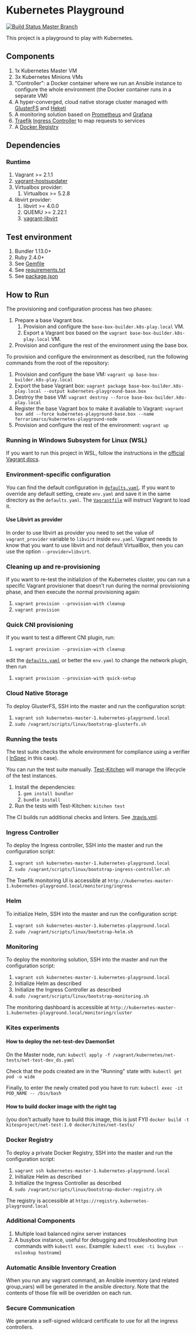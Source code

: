 # Kubernetes Playground

[![Build Status Master Branch](https://travis-ci.org/ferrarimarco/kubernetes-playground.svg?branch=master)](https://travis-ci.org/ferrarimarco/kubernetes-playground)

This project is a playground to play with Kubernetes.

## Components

1. 1x Kubernetes Master VM
1. 3x Kubernetes Minions VMs
1. "Controller": a Docker container where we run an Ansible instance to
   configure the whole environment (the Docker container runs in a
   separate VM)
1. A hyper-converged, cloud native storage cluster managed with
   [GlusterFS](https://github.com/gluster/gluster-kubernetes) and [Heketi](https://github.com/heketi/heketi)
1. A monitoring solution based on [Prometheus](https://prometheus.io/) and [Grafana](https://grafana.com/)
1. [Traefik](https://traefik.io/)
   [Ingress Controller](https://kubernetes.io/docs/concepts/services-networking/ingress/)
   to map requests to services
1. A [Docker Registry](https://docs.docker.com/registry/)

## Dependencies

### Runtime

1. Vagrant >= 2.1.1
1. [vagrant-hostsupdater](https://github.com/cogitatio/vagrant-hostsupdater)
1. Virtualbox provider:
    1. Virtualbox >= 5.2.8
1. libvirt provider:
    1. libvirt >= 4.0.0
    1. QUEMU >= 2.22.1
    1. [vagrant-libvirt](https://github.com/vagrant-libvirt/vagrant-libvirt)

## Test environment

1. Bundler 1.13.0+
1. Ruby 2.4.0+
1. See [Gemfile](Gemfile)
1. See [requirements.txt](requirements.txt)
1. See [package.json](package.json)

## How to Run

The provisioning and configuration process has two phases:

1. Prepare a base Vagrant box.
   1. Provision and configure the `base-box-builder.k8s-play.local` VM.
   1. Export a Vagrant box based on the
      `vagrant base-box-builder.k8s-play.local` VM.
1. Provision and configure the rest of the environment using the base box.

To provision and configure the environment as described, run the following
commands from the root of the repository:

1. Provision and configure the base VM: `vagrant up base-box-builder.k8s-play.local`
1. Export the base Vagrant box:
   `vagrant package base-box-builder.k8s-play.local --output kubernetes-playground-base.box`
1. Destroy the base VM: `vagrant destroy --force base-box-builder.k8s-play.local`
1. Register the base Vagrant box to make it avaliable to Vagrant:
   `vagrant box add --force kubernetes-playground-base.box --name ferrarimarco/kubernetes-playground-node`
1. Provision and configure the rest of the environment: `vagrant up`

### Running in Windows Subsystem for Linux (WSL)

If you want to run this project in WSL, follow the instructions in the
[official Vagrant docs](https://www.vagrantup.com/docs/other/wsl.html).

### Environment-specific configuration

You can find the default configuration in [`defaults.yaml`](defaults.yaml). If
you want to override any default setting, create `env.yaml` and save it in the
same directory as the `defaults.yaml`. The [`Vagrantfile`](Vagrantfile) will
instruct Vagrant to load it.

#### Use Libvirt as provider

In order to use libvirt as provider you need to set
the value of `vagrant_provider` variable to `libvirt` inside `env.yaml`.
Vagrant needs to know that you want to use libvirt and not default VirtualBox,
then you can use the option `--provider=libvirt`.

### Cleaning up and re-provisioning

If you want to re-test the initializion of the Kubernetes cluster, you can run
a specific Vagrant provisioner that doesn't run during the normal
provisioning phase, and then execute the normal provisioning again:

1. `vagrant provision --provision-with cleanup`
1. `vagrant provision`

### Quick CNI provisioning

If you want to test a different CNI plugin, run:

1. `vagrant provision --provision-with cleanup`

edit the [`defaults.yaml`](defaults.yaml) or better the `env.yaml` to
change the network plugin, then run

1. `vagrant provision --provision-with quick-setup`

### Cloud Native Storage

To deploy GlusterFS, SSH into the master and run the configuration script:

1. `vagrant ssh kubernetes-master-1.kubernetes-playground.local`
1. `sudo /vagrant/scripts/linux/bootstrap-glusterfs.sh`

### Running the tests

The test suite checks the whole environment for compliance using a verifier (
[InSpec](https://www.inspec.io/) in this case).

You can run the test suite manually. [Test-Kitchen](https://kitchen.ci/) will
manage the lifecycle of the test instances.

1. Install the dependencies:
    1. `gem install bundler`
    1. `bundle install`
1. Run the tests with Test-Kitchen: `kitchen test`

The CI builds run additional checks and linters. See [.travis.yml](.travis.yml).

### Ingress Controller

To deploy the Ingress controller, SSH into the master and run the configuration
script:

1. `vagrant ssh kubernetes-master-1.kubernetes-playground.local`
1. `sudo /vagrant/scripts/linux/bootstrap-ingress-controller.sh`

The Traefik monitoring UI is accessible at `http://kubernetes-master-1.kubernetes-playground.local/monitoring/ingress`

### Helm

To initialize Helm, SSH into the master and run the configuration script:

1. `vagrant ssh kubernetes-master-1.kubernetes-playground.local`
1. `sudo /vagrant/scripts/linux/bootstrap-helm.sh`

### Monitoring

To deploy the monitoring solution, SSH into the master and run the configuration
script:

1. `vagrant ssh kubernetes-master-1.kubernetes-playground.local`
1. Initialize Helm as described
1. Initialize the Ingress Controller as described
1. `sudo /vagrant/scripts/linux/bootstrap-monitoring.sh`

The monitoring dashboard is accessible at `http://kubernetes-master-1.kubernetes-playground.local/monitoring/cluster`

### Kites experiments

#### How to deploy the net-test-dev DaemonSet

On the Master node, run:
`kubectl apply -f /vagrant/kubernetes/net-tests/net-test-dev_ds.yaml`

Check that the pods created are in the "Running" state with:
`kubectl get pod -o wide`

Finally, to enter the newly created pod you have to run:
`kubectl exec -it POD_NAME -- /bin/bash`

#### How to build docker image with the right tag

(you don't actually have to build this image, this is just FYI)
`docker build -t kitesproject/net-test:1.0 docker/kites/net-tests/`

### Docker Registry

To deploy a private Docker Registry, SSH into the master and run the
configuration script:

1. `vagrant ssh kubernetes-master-1.kubernetes-playground.local`
1. Initialize Helm as described
1. Initialize the Ingress Controller as described
1. `sudo /vagrant/scripts/linux/bootstrap-docker-registry.sh`

The registry is accessible at `https://registry.kubernetes-playground.local`

### Additional Components

1. Multiple load balanced nginx server instances
1. A busybox instance, useful for debugging and troubleshooting (run commands
with `kubectl exec`. Example: `kubectl exec -ti busybox -- nslookup hostname`)

### Automatic Ansible Inventory Creation

When you run any vagrant command, an Ansible inventory (and related group_vars)
will be generated in the ansible directory.
Note that the contents of those file will be overidden on each run.

### Secure Communication

We generate a self-signed wildcard certificate to use for all the ingress
controllers.

